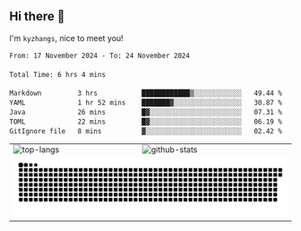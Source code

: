 ## Hi there 👋


I'm `kyzhangs`, nice to meet you!


<!--START_SECTION:waka-->

```txt
From: 17 November 2024 - To: 24 November 2024

Total Time: 6 hrs 4 mins

Markdown         3 hrs           ████████████▒░░░░░░░░░░░░   49.44 %
YAML             1 hr 52 mins    ███████▓░░░░░░░░░░░░░░░░░   30.87 %
Java             26 mins         █▓░░░░░░░░░░░░░░░░░░░░░░░   07.31 %
TOML             22 mins         █▓░░░░░░░░░░░░░░░░░░░░░░░   06.19 %
GitIgnore file   8 mins          ▓░░░░░░░░░░░░░░░░░░░░░░░░   02.42 %
```

<!--END_SECTION:waka-->


<table>
  <tr>
    <td>
      <img alt="top-langs"
        src="https://readme.dtprunner.icu/api/top-langs/?username=kyzhangs&layout=compact&theme=buefy&hide_border=true"
      />
    </td>
    <td>
      <img alt="github-stats"
        src="https://readme.dtprunner.icu/api?username=kyzhangs&show_icons=true&include_all_commits=true&theme=buefy&hide_border=true"
      />
  </tr>
  <tr>
    <td colspan="2">
      <picture>
        <source media="(prefers-color-scheme: dark)" srcset="./assets/github-contribution-grid-snake-dark.svg" />
        <source media="(prefers-color-scheme: light)" srcset="./assets/github-contribution-grid-snake.svg" />
        <img src="./assets/github-contribution-grid-snake.svg" alt="github-snake-grid" />
      </picture>
    </td>
  </tr>
</table>
